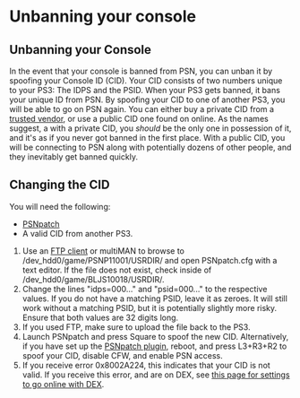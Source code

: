 # Unbanning your console

## Unbanning your Console

In the event that your console is banned from PSN, you can unban it by spoofing your Console ID \(CID\). Your CID consists of two numbers unique to your PS3: The IDPS and the PSID. When your PS3 gets banned, it bans your unique ID from PSN. By spoofing your CID to one of another PS3, you will be able to go on PSN again. You can either buy a private CID from a [trusted vendor](https://www.reddit.com/r/ps3homebrew/comments/2pywcr/ps3_private_consoleid_psid_for_sale_unban_your_ps3/), or use a public CID one found on online. As the names suggest, a with a private CID, you _should_ be the only one in possession of it, and it's as if you never got banned in the first place. With a public CID, you will be connecting to PSN along with potentially dozens of other people, and they inevitably get banned quickly.

## Changing the CID

You will need the following:

* [PSNpatch](http://store.brewology.com/ahomebrew.php?brewid=244)
* A valid CID from another PS3.

1. Use an [FTP client](../big-stinky-brew/pc-tools/ftp-client.md) or multiMAN to browse to /dev\_hdd0/game/PSNP11001/USRDIR/ and open PSNpatch.cfg with a text editor. If the file does not exist, check inside of /dev\_hdd0/game/BLJS10018/USRDIR/.
2. Change the lines "idps=000..." and "psid=000..." to the respective values. If you do not have a matching PSID, leave it as zeroes. It will still work without a matching PSID, but it is potentially slightly more risky. Ensure that both values are 32 digits long.
3. If you used FTP, make sure to upload the file back to the PS3.
4. Launch PSNpatch and press Square to spoof the new CID. Alternatively, if you have set up the [PSNpatch plugin](https://github.com/Doregon/tnpsh-wiki/tree/b8909682ceb3d35fa1c9004830731e78ed3e8a30/big-stinky-brew/utilities/psnpatch/plugin.md), reboot, and press L3+R3+R2 to spoof your CID, disable CFW, and enable PSN access.
5. If you receive error 0x8002A224, this indicates that your CID is not valid. If you receive this error, and are on DEX, see [this page for settings to go online with DEX](../welcome-to-wiki/psn.md).

